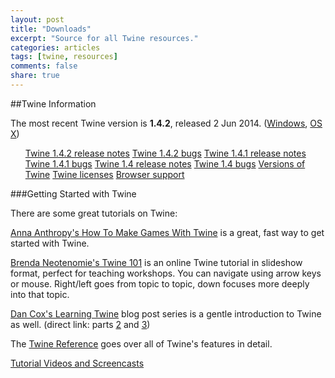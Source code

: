 ```yaml
---
layout: post
title: "Downloads"
excerpt: "Source for all Twine resources."
categories: articles
tags: [twine, resources]
comments: false
share: true
---
```


##Twine Information

The most recent Twine version is <strong>1.4.2</strong>, released 2 Jun 2014. (<a href="http://twinery.org/downloads/twine_1.4.2_win.exe" class="urlextern" title="http://twinery.org/downloads/twine_1.4.2_win.exe" rel="nofollow">Windows</a>, <a href="http://twinery.org/downloads/twine_1.4.2_osx.zip" class="urlextern" title="http://twinery.org/downloads/twine_1.4.2_osx.zip" rel="nofollow">OS X</a>)

<ul>
<a href="/wiki/twine_1.4.2_release_notes" class="wikilink1" title="twine_1.4.2_release_notes">Twine 1.4.2 release notes</a>
<a href="/wiki/twine_1.4.2_bugs" class="wikilink1" title="twine_1.4.2_bugs">Twine 1.4.2 bugs</a>
<a href="/wiki/twine_1.4.1_release_notes" class="wikilink1" title="twine_1.4.1_release_notes">Twine 1.4.1 release notes</a>
<a href="/wiki/twine_1.4.1_bugs" class="wikilink1" title="twine_1.4.1_bugs">Twine 1.4.1 bugs</a>
<a href="/wiki/twine_1.4_release_notes" class="wikilink1" title="twine_1.4_release_notes">Twine 1.4 release notes</a>
<a href="/wiki/twine_1.4_bugs" class="wikilink1" title="twine_1.4_bugs">Twine 1.4 bugs</a>
<a href="/wiki/versions_of_twine" class="wikilink1" title="versions_of_twine">Versions of Twine</a>
<a href="/wiki/twine_licenses" class="wikilink1" title="twine_licenses">Twine licenses</a>
<a href="/wiki/browser_support" class="wikilink1" title="browser_support">Browser support</a>
</ul>

###Getting Started with Twine

There are some great tutorials on Twine:

<a href="http://www.auntiepixelante.com/twine/" class="urlextern" title="http://www.auntiepixelante.com/twine/" rel="nofollow">Anna Anthropy's How To Make Games With Twine</a> is a great, fast way to get started with Twine.

<a href="http://aliendovecote.com/twine101" class="urlextern" title="http://aliendovecote.com/twine101" rel="nofollow">Brenda Neotenomie's Twine 101</a> is an online Twine tutorial in slideshow format, perfect for teaching workshops. You can navigate using arrow keys or mouse. Right/left goes from topic to topic, down focuses more deeply into that topic.

<a href="http://www.gamasutra.com/blogs/DanCox/20130203/185939/Learning_Twine_Part_1.php" class="urlextern" title="http://www.gamasutra.com/blogs/DanCox/20130203/185939/Learning_Twine_Part_1.php" rel="nofollow">Dan Cox's Learning Twine</a> blog post series is a gentle introduction to Twine as well. (direct link: parts <a href="http://www.gamasutra.com/blogs/DanCox/20130209/186341/Learning_Twine_Part_2.php" class="urlextern" title="http://www.gamasutra.com/blogs/DanCox/20130209/186341/Learning_Twine_Part_2.php" rel="nofollow">2</a> and <a href="http://www.gamasutra.com/blogs/DanCox/20130218/186810/Learning_Twine_Part_3.php" class="urlextern" title="http://www.gamasutra.com/blogs/DanCox/20130218/186810/Learning_Twine_Part_3.php" rel="nofollow">3</a>) 

The <a href="/wiki/twine_reference" class="wikilink1" title="twine_reference">Twine Reference</a> goes over all of Twine's features in detail.

<a href="/wiki/tutorial_videos_and_screencasts" class="wikilink1" title="tutorial_videos_and_screencasts">Tutorial Videos and Screencasts</a>

